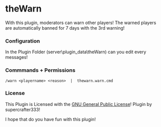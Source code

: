 # theWarn
With this plugin, moderators can warn other players! The warned players are automatically banned for 7 days with the 3rd warning!

### Configuration
In the Plugin Folder (server\plugin_data\theWarn) can you edit every messages!

### Commmands + Permissions
``/warn <playername> <reason>  |  thewarn.warn.cmd``

### License
This Plugin is Licensed with the [GNU General Public License](/LICENSE)! Plugin by supercrafter333!


I hope that do you have fun with this plugin!
